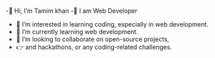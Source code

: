 

-👋 Hi, I’m Tamim khan
-👑 I am Web Developer
- 👀 I’m interested in learning coding, especially in web development.
- 🌱 I’m currently learning web development.
- 💞️ I’m looking to collaborate on open-source projects,
- 👉 and hackathons, or any coding-related challenges.
<!---
tamimkhan840/tamimkhan840 is a ✨ special ✨ repository because its `README.md` (this file) appears on your GitHub profile.
You can click the Preview link to take a look at your changes.

--->
